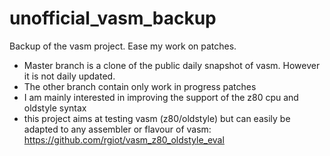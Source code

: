 unofficial_vasm_backup
======================

Backup of the vasm project. Ease my work on patches.

 * Master branch is a clone of the public daily snapshot of vasm. However it is not daily updated.
 * The other branch contain only work in progress patches
 * I am mainly interested in improving the support of the z80 cpu and oldstyle syntax
 * this project aims at testing vasm (z80/oldstyle) but can easily be adapted to any assembler or flavour of vasm: https://github.com/rgiot/vasm_z80_oldstyle_eval
